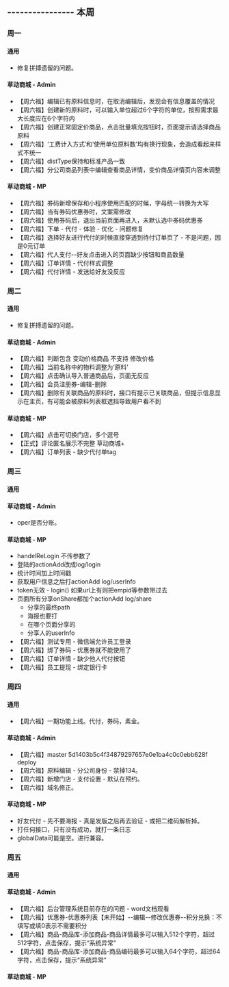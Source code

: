 ## ---------------- 本周

### 周一
#### 通用
* 修复拼搏遗留的问题。
#### 草动商城 - Admin
* 【周六福】编辑已有原料信息时，在取消编辑后，发现会有信息覆盖的情况
* 【周六福】创建新的原料时，可以输入单位超过6个字符的单位，按照需求最大长度应在6个字符内
* 【周六福】创建正常固定价商品，点击批量填充按钮时，页面提示请选择商品原料
* 【周六福】‘工费计入方式’和‘使用单位原料数’均有换行现象，会造成看起来样式不统一
* 【周六福】distType保持和标准产品一致
* 【周六福】分公司商品列表中编辑查看商品详情，变价商品详情页内容未调整
#### 草动商城 - MP
* 【周六福】券码新增保存和小程序使用匹配的时候，字母统一转换为大写
* 【周六福】当有券码优惠券时，文案需修改
* 【周六福】使用券码后，退出当前页面再进入，未默认选中券码优惠券
* 【周六福】下单 - 代付 - 体验 - 优化 - 问题修复
* 【周六福】选择好友进行代付的时候直接穿透到待付订单页了 - 不是问题，因是0元订单
* 【周六福】代人支付--好友点击进入的页面缺少按钮和商品数量
* 【周六福】订单详情 - 代付样式调整
* 【周六福】代付详情 - 发送给好友没反应

### 周二
#### 通用
* 修复拼搏遗留的问题。
#### 草动商城 - Admin
* 【周六福】判断包含 变动价格商品   不支持  修改价格
* 【周六福】当前名称中的物料调整为‘原料’
* 【周六福】点击确认导入普通商品后，页面无反应
* 【周六福】会员注册券-编辑-删除
* 【周六福】删除有关联商品的原料时，接口有提示已关联商品，但提示信息显示在主页，有可能会被原料列表框遮挡导致用户看不到
#### 草动商城 - MP
* 【周六福】点击可切换门店，多个逗号
* 【正式】评论匿名展示不完整  草动商城+
* 【周六福】订单列表 - 缺少代付单tag

### 周三
#### 通用
#### 草动商城 - Admin
* oper是否分账。
#### 草动商城 - MP
* handelReLogin 不传参数了
* 登陆的actionAdd改成log/login
* 统计时间加上时间戳
* 获取用户信息之后打actionAdd log/userInfo
* token无效 - login() 如果url上有则把empid等参数带过去
* 页面所有分享onShare都加个actionAdd log/share
  - 分享的最终path
  - 海报也要打
  - 在哪个页面分享的
  - 分享人的userInfo
* 【周六福】测试专用 - 微信端允许员工登录
* 【周六福】绑了券码 - 优惠券就不能使用了
* 【周六福】订单详情 - 缺少他人代付按钮
* 【周六福】员工提现 - 绑定银行卡

### 周四
#### 通用
* 【周六福】一期功能上线。代付，券码，素金。
#### 草动商城 - Admin
* 【周六福】master 5d1403b5c4f34879297657e0e1ba4c0c0ebb628f deploy
* 【周六福】原料编辑 - 分公司身份 - 禁掉134。
* 【周六福】新增门店 - 支付设置 - 默认在预约。
* 【周六福】域名修正。
#### 草动商城 - MP
* 好友代付 - 先不要海报 - 真是发版之后再去验证 - 或把二维码解析掉。
* 打任何接口，只有没有成功，就打一条日志
* globalData可能是空。进行兼容。

### 周五
#### 通用
#### 草动商城 - Admin
* 【周六福】后台管理系统目前存在的问题 - word文档观看
* 【周六福】优惠券-优惠券列表【未开始】--编辑--修改优惠券--积分兑换：不填写或填0表示不需要积分
* 【周六福】商品-商品库-添加商品-商品详情最多可以输入512个字符，超过512字符，点击保存，提示“系统异常”
* 【周六福】商品-商品库-添加商品-商品编码最多可以输入64个字符，超过64字符，点击保存，提示“系统异常”
#### 草动商城 - MP
